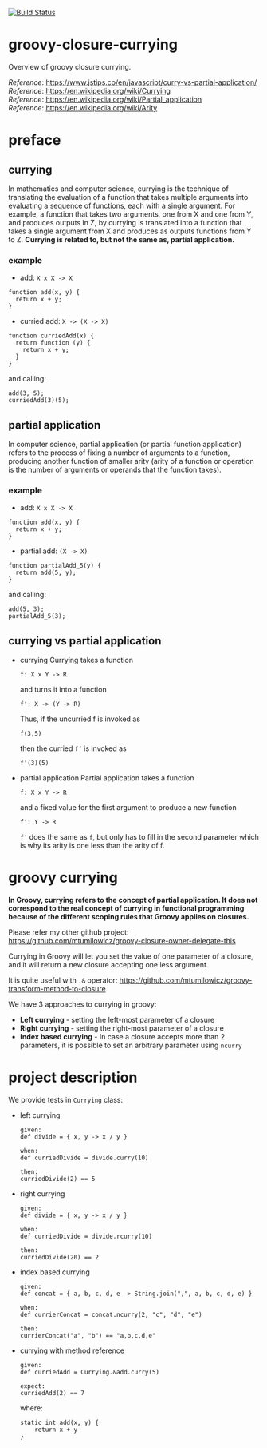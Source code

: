 [![Build Status](https://travis-ci.com/mtumilowicz/groovy-closure-currying.svg?branch=master)](https://travis-ci.com/mtumilowicz/groovy-closure-currying)

# groovy-closure-currying
Overview of groovy closure currying.

_Reference_: https://www.jstips.co/en/javascript/curry-vs-partial-application/  
_Reference_: https://en.wikipedia.org/wiki/Currying  
_Reference_: https://en.wikipedia.org/wiki/Partial_application  
_Reference_: https://en.wikipedia.org/wiki/Arity  

# preface

## currying
In mathematics and computer science, currying is the technique of 
translating the evaluation of a function that takes multiple 
arguments into evaluating a sequence of functions, each with a 
single argument. For example, a function that takes two arguments, 
one from X and one from Y, and produces outputs in Z, by currying 
is translated into a function that takes a single argument from X 
and produces as outputs functions from Y to Z. **Currying is related 
to, but not the same as, partial application.**

### example
* add: `X x X -> X`
```
function add(x, y) {
  return x + y;
}
```
* curried add: `X -> (X -> X)`
```
function curriedAdd(x) {
  return function (y) {
    return x + y;
  }
}
```
and calling:
```
add(3, 5);
curriedAdd(3)(5);
```

## partial application
In computer science, partial application (or partial function application) 
refers to the process of fixing a number of arguments to a function, 
producing another function of smaller arity (arity of a function or 
operation is the number of arguments or operands that the function takes).

### example
* add: `X x X -> X`
```
function add(x, y) {
  return x + y;
}
```
* partial add: `(X -> X)`
```
function partialAdd_5(y) {
  return add(5, y);
}
```
and calling:
```
add(5, 3);
partialAdd_5(3);
```

## currying vs partial application
* currying
    Currying takes a function
    
    `f: X x Y -> R`
    
    and turns it into a function
    
    `f': X -> (Y -> R)`
    
    Thus, if the uncurried f is invoked as
    
    `f(3,5)`
    
    then the curried `f’` is invoked as
    
    `f'(3)(5)`

* partial application
    Partial application takes a function
    
    `f: X x Y -> R`
    
    and a fixed value for the first argument to produce a new function
    
    `f': Y -> R`
    
    `f’` does the same as `f`, but only has to fill in the second 
    parameter which is why its arity is one less than the arity of f.


# groovy currying
**In Groovy, currying refers to the concept of partial application. 
It does not correspond to the real concept of currying in functional 
programming because of the different scoping rules that Groovy 
applies on closures.** 

Please refer my other github project: 
https://github.com/mtumilowicz/groovy-closure-owner-delegate-this

Currying in Groovy will let you set the 
value of one parameter of a closure, and it will return a new 
closure accepting one less argument.

It is quite useful with `.&` operator: 
https://github.com/mtumilowicz/groovy-transform-method-to-closure

We have 3 approaches to currying in groovy:
* **Left currying** - setting the left-most parameter of a closure
* **Right currying** - setting the right-most parameter of a closure
* **Index based currying** - In case a closure accepts more than 
2 parameters, it is possible to set an arbitrary parameter using `ncurry`

# project description
We provide tests in `Currying` class:
* left currying
    ```
    given:
    def divide = { x, y -> x / y }
    
    when:
    def curriedDivide = divide.curry(10)
    
    then:
    curriedDivide(2) == 5    
    ```
* right currying
    ```
    given:
    def divide = { x, y -> x / y }
    
    when:
    def curriedDivide = divide.rcurry(10)
    
    then:
    curriedDivide(20) == 2
    ```
* index based currying
    ```
    given:
    def concat = { a, b, c, d, e -> String.join(",", a, b, c, d, e) }
    
    when:
    def currierConcat = concat.ncurry(2, "c", "d", "e")
    
    then:
    currierConcat("a", "b") == "a,b,c,d,e"
    ```
* currying with method reference
    ```
    given:
    def curriedAdd = Currying.&add.curry(5)
    
    expect:
    curriedAdd(2) == 7
    ```
    where:
    ```
    static int add(x, y) {
        return x + y
    }    
    ```